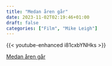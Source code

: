 ```yaml
---
title: "Medan åren går"
date: 2023-11-02T02:19:46+01:00
draft: false
categories: ["Film", "Mike Leigh"]
---
```



{{< youtube-enhanced  i81cxbYNHks >}}

[Medan åren går](https://www.imdb.com/title/tt1431181/?ref_=ext_shr_lnk)
